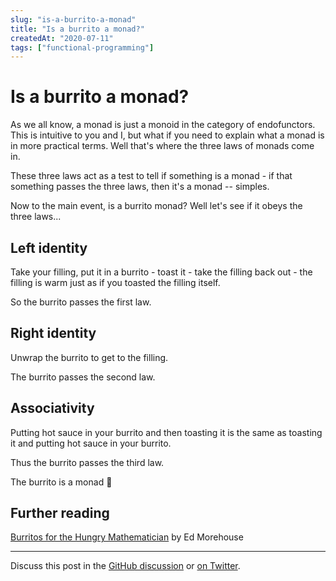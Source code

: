 ```yaml
---
slug: "is-a-burrito-a-monad"
title: "Is a burrito a monad?"
createdAt: "2020-07-11"
tags: ["functional-programming"]
---
```


# Is a burrito a monad?

As we all know, a monad is just a monoid in the category of endofunctors. This is intuitive to you and I, but what if you need to explain what a monad is in more practical terms. Well that's where the three laws of monads come in.

These three laws act as a test to tell if something is a monad - if that something passes the three laws, then it's a monad -- simples.

Now to the main event, is a burrito monad? Well let's see if it obeys the three laws...

## Left identity

Take your filling, put it in a burrito - toast it - take the filling back out - the filling is warm just as if you toasted the filling itself.

So the burrito passes the first law.

## Right identity

Unwrap the burrito to get to the filling.

The burrito passes the second law.

## Associativity

Putting hot sauce in your burrito and then toasting it is the same as toasting it and putting hot sauce in your burrito.

Thus the burrito passes the third law.

The burrito is a monad 🌯

## Further reading

[Burritos for the Hungry Mathematician](https://emorehouse.wescreates.wesleyan.edu/silliness/burrito_monads.pdf) by Ed Morehouse

----

Discuss this post in the [GitHub discussion](https://github.com/tom-sherman/blog/discussions/7) or [on Twitter](https://twitter.com/tomus_sherman/status/1281960295024517123?s=19).
